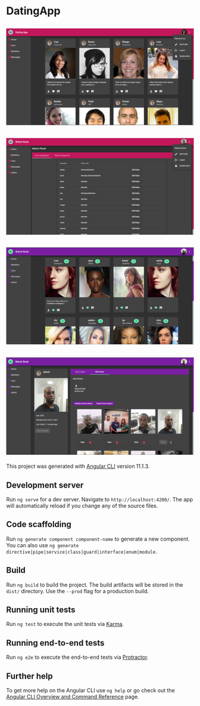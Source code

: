 # DatingApp

![banner](https://raw.githubusercontent.com/Bondesvick/DatingApp.UI/main/src/assets/banner.png?token=AM5L2DKTQO6OW767AVUUKXDAFQEEO)
--------
![admin](https://github.com/Bondesvick/DatingApp.UI/blob/main/src/assets/admin.png?raw=true)
---------------
![pink-theme](https://github.com/Bondesvick/DatingApp.UI/blob/main/pink-theme.png?raw=true)
----------------
![photo editor page](https://github.com/Bondesvick/DatingApp.UI/blob/main/photo-edit.png?raw=true)
----------------

This project was generated with [Angular CLI](https://github.com/angular/angular-cli) version 11.1.3.

## Development server

Run `ng serve` for a dev server. Navigate to `http://localhost:4200/`. The app will automatically reload if you change any of the source files.

## Code scaffolding

Run `ng generate component component-name` to generate a new component. You can also use `ng generate directive|pipe|service|class|guard|interface|enum|module`.

## Build

Run `ng build` to build the project. The build artifacts will be stored in the `dist/` directory. Use the `--prod` flag for a production build.

## Running unit tests

Run `ng test` to execute the unit tests via [Karma](https://karma-runner.github.io).

## Running end-to-end tests

Run `ng e2e` to execute the end-to-end tests via [Protractor](http://www.protractortest.org/).

## Further help

To get more help on the Angular CLI use `ng help` or go check out the [Angular CLI Overview and Command Reference](https://angular.io/cli) page.
